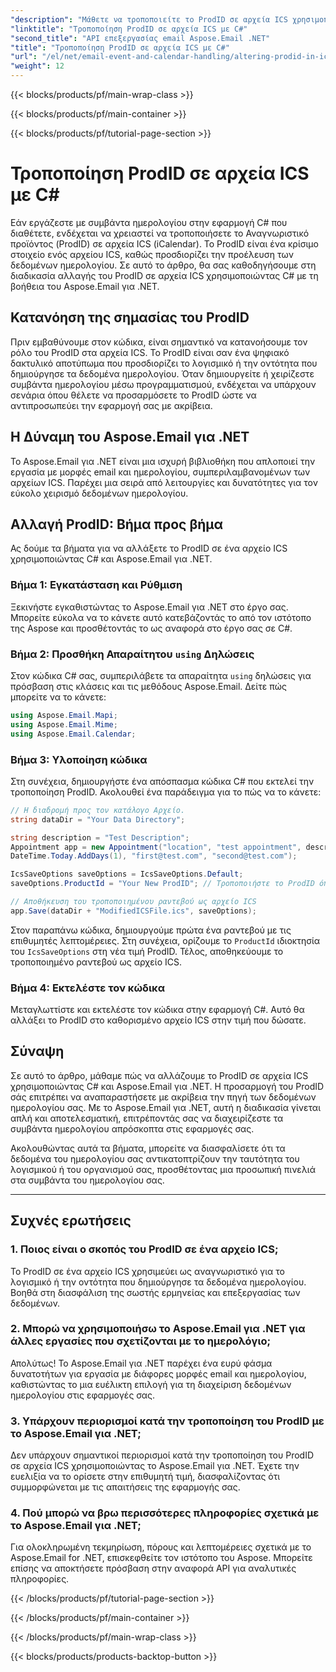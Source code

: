 ```yaml
---
"description": "Μάθετε να τροποποιείτε το ProdID σε αρχεία ICS χρησιμοποιώντας C# & Aspose.Email για .NET. Οδηγός και κώδικας βήμα προς βήμα. Διασφάλιση της ακεραιότητας και της συμβατότητας των δεδομένων."
"linktitle": "Τροποποίηση ProdID σε αρχεία ICS με C#"
"second_title": "API επεξεργασίας email Aspose.Email .NET"
"title": "Τροποποίηση ProdID σε αρχεία ICS με C#"
"url": "/el/net/email-event-and-calendar-handling/altering-prodid-in-ics-files-with-csharp/"
"weight": 12
---
```


{{< blocks/products/pf/main-wrap-class >}}

{{< blocks/products/pf/main-container >}}

{{< blocks/products/pf/tutorial-page-section >}}

# Τροποποίηση ProdID σε αρχεία ICS με C#


Εάν εργάζεστε με συμβάντα ημερολογίου στην εφαρμογή C# που διαθέτετε, ενδέχεται να χρειαστεί να τροποποιήσετε το Αναγνωριστικό προϊόντος (ProdID) σε αρχεία ICS (iCalendar). Το ProdID είναι ένα κρίσιμο στοιχείο ενός αρχείου ICS, καθώς προσδιορίζει την προέλευση των δεδομένων ημερολογίου. Σε αυτό το άρθρο, θα σας καθοδηγήσουμε στη διαδικασία αλλαγής του ProdID σε αρχεία ICS χρησιμοποιώντας C# με τη βοήθεια του Aspose.Email για .NET.

## Κατανόηση της σημασίας του ProdID

Πριν εμβαθύνουμε στον κώδικα, είναι σημαντικό να κατανοήσουμε τον ρόλο του ProdID στα αρχεία ICS. Το ProdID είναι σαν ένα ψηφιακό δακτυλικό αποτύπωμα που προσδιορίζει το λογισμικό ή την οντότητα που δημιούργησε τα δεδομένα ημερολογίου. Όταν δημιουργείτε ή χειρίζεστε συμβάντα ημερολογίου μέσω προγραμματισμού, ενδέχεται να υπάρχουν σενάρια όπου θέλετε να προσαρμόσετε το ProdID ώστε να αντιπροσωπεύει την εφαρμογή σας με ακρίβεια.

## Η Δύναμη του Aspose.Email για .NET

Το Aspose.Email για .NET είναι μια ισχυρή βιβλιοθήκη που απλοποιεί την εργασία με μορφές email και ημερολογίου, συμπεριλαμβανομένων των αρχείων ICS. Παρέχει μια σειρά από λειτουργίες και δυνατότητες για τον εύκολο χειρισμό δεδομένων ημερολογίου.

## Αλλαγή ProdID: Βήμα προς βήμα

Ας δούμε τα βήματα για να αλλάξετε το ProdID σε ένα αρχείο ICS χρησιμοποιώντας C# και Aspose.Email για .NET.

### Βήμα 1: Εγκατάσταση και Ρύθμιση

Ξεκινήστε εγκαθιστώντας το Aspose.Email για .NET στο έργο σας. Μπορείτε εύκολα να το κάνετε αυτό κατεβάζοντάς το από τον ιστότοπο της Aspose και προσθέτοντάς το ως αναφορά στο έργο σας σε C#.

### Βήμα 2: Προσθήκη Απαραίτητου `using` Δηλώσεις

Στον κώδικα C# σας, συμπεριλάβετε τα απαραίτητα `using` δηλώσεις για πρόσβαση στις κλάσεις και τις μεθόδους Aspose.Email. Δείτε πώς μπορείτε να το κάνετε:

```csharp
using Aspose.Email.Mapi;
using Aspose.Email.Mime;
using Aspose.Email.Calendar;
```

### Βήμα 3: Υλοποίηση κώδικα

Στη συνέχεια, δημιουργήστε ένα απόσπασμα κώδικα C# που εκτελεί την τροποποίηση ProdID. Ακολουθεί ένα παράδειγμα για το πώς να το κάνετε:

```csharp
// Η διαδρομή προς τον κατάλογο Αρχείο.
string dataDir = "Your Data Directory";

string description = "Test Description";
Appointment app = new Appointment("location", "test appointment", description, DateTime.Today,
DateTime.Today.AddDays(1), "first@test.com", "second@test.com");

IcsSaveOptions saveOptions = IcsSaveOptions.Default;
saveOptions.ProductId = "Your New ProdID"; // Τροποποιήστε το ProdID όπως απαιτείται

// Αποθήκευση του τροποποιημένου ραντεβού ως αρχείο ICS
app.Save(dataDir + "ModifiedICSFile.ics", saveOptions);
```

Στον παραπάνω κώδικα, δημιουργούμε πρώτα ένα ραντεβού με τις επιθυμητές λεπτομέρειες. Στη συνέχεια, ορίζουμε το `ProductId` ιδιοκτησία του `IcsSaveOptions` στη νέα τιμή ProdID. Τέλος, αποθηκεύουμε το τροποποιημένο ραντεβού ως αρχείο ICS.

### Βήμα 4: Εκτελέστε τον κώδικα

Μεταγλωττίστε και εκτελέστε τον κώδικα στην εφαρμογή C#. Αυτό θα αλλάξει το ProdID στο καθορισμένο αρχείο ICS στην τιμή που δώσατε.

## Σύναψη

Σε αυτό το άρθρο, μάθαμε πώς να αλλάζουμε το ProdID σε αρχεία ICS χρησιμοποιώντας C# και Aspose.Email για .NET. Η προσαρμογή του ProdID σάς επιτρέπει να αναπαραστήσετε με ακρίβεια την πηγή των δεδομένων ημερολογίου σας. Με το Aspose.Email για .NET, αυτή η διαδικασία γίνεται απλή και αποτελεσματική, επιτρέποντάς σας να διαχειρίζεστε τα συμβάντα ημερολογίου απρόσκοπτα στις εφαρμογές σας.

Ακολουθώντας αυτά τα βήματα, μπορείτε να διασφαλίσετε ότι τα δεδομένα του ημερολογίου σας αντικατοπτρίζουν την ταυτότητα του λογισμικού ή του οργανισμού σας, προσθέτοντας μια προσωπική πινελιά στα συμβάντα του ημερολογίου σας.

---

## Συχνές ερωτήσεις

### 1. Ποιος είναι ο σκοπός του ProdID σε ένα αρχείο ICS;

Το ProdID σε ένα αρχείο ICS χρησιμεύει ως αναγνωριστικό για το λογισμικό ή την οντότητα που δημιούργησε τα δεδομένα ημερολογίου. Βοηθά στη διασφάλιση της σωστής ερμηνείας και επεξεργασίας των δεδομένων.

### 2. Μπορώ να χρησιμοποιήσω το Aspose.Email για .NET για άλλες εργασίες που σχετίζονται με το ημερολόγιο;

Απολύτως! Το Aspose.Email για .NET παρέχει ένα ευρύ φάσμα δυνατοτήτων για εργασία με διάφορες μορφές email και ημερολογίου, καθιστώντας το μια ευέλικτη επιλογή για τη διαχείριση δεδομένων ημερολογίου στις εφαρμογές σας.

### 3. Υπάρχουν περιορισμοί κατά την τροποποίηση του ProdID με το Aspose.Email για .NET;

Δεν υπάρχουν σημαντικοί περιορισμοί κατά την τροποποίηση του ProdID σε αρχεία ICS χρησιμοποιώντας το Aspose.Email για .NET. Έχετε την ευελιξία να το ορίσετε στην επιθυμητή τιμή, διασφαλίζοντας ότι συμμορφώνεται με τις απαιτήσεις της εφαρμογής σας.

### 4. Πού μπορώ να βρω περισσότερες πληροφορίες σχετικά με το Aspose.Email για .NET;

Για ολοκληρωμένη τεκμηρίωση, πόρους και λεπτομέρειες σχετικά με το Aspose.Email for .NET, επισκεφθείτε τον ιστότοπο του Aspose. Μπορείτε επίσης να αποκτήσετε πρόσβαση στην αναφορά API για αναλυτικές πληροφορίες.

{{< /blocks/products/pf/tutorial-page-section >}}

{{< /blocks/products/pf/main-container >}}

{{< /blocks/products/pf/main-wrap-class >}}

{{< blocks/products/products-backtop-button >}}